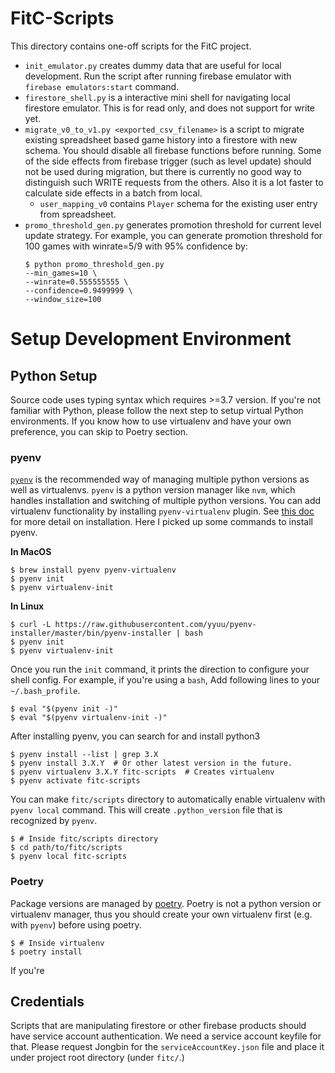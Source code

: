 # FitC-Scripts

This directory contains one-off scripts for the FitC project.

* `init_emulator.py` creates dummy data that are useful for local development.
  Run the script after running firebase emulator with `firebase emulators:start`
  command.
* `firestore_shell.py` is a interactive mini shell for navigating local
  firestore emulator. This is for read only, and does not support for write yet.
* `migrate_v0_to_v1.py <exported_csv_filename>` is a script to migrate existing
  spreadsheet based game history into a firestore with new schema. You should
  disable all firebase functions before running. Some of the side effects from
  firebase trigger (such as level update) should not be used during migration,
  but there is currently no good way to distinguish such WRITE requests from the
  others. Also it is a lot faster to calculate side effects in a batch from
  local.
  * `user_mapping_v0` contains `Player` schema for the existing user entry from
    spreadsheet.
* `promo_threshold_gen.py` generates promotion threshold for current level
  update strategy. For example, you can generate promotion threshold for 100
  games with winrate=$5/9$ with 95% confidence by:
  ```shell
  $ python promo_threshold_gen.py
  --min_games=10 \
  --winrate=0.555555555 \
  --confidence=0.9499999 \
  --window_size=100
  ```

# Setup Development Environment

## Python Setup

Source code uses typing syntax which requires >=3.7 version. If you're not
familiar with Python, please follow the next step to setup virtual Python
environments. If you know how to use virtualenv and have your own
preference, you can skip to Poetry section.

### pyenv

[`pyenv`](https://github.com/pyenv/pyenv) is the recommended way of managing
multiple python versions as well as virtualenvs. `pyenv` is a python version
manager like `nvm`, which handles installation and switching of multiple python
versions. You can add virtualenv functionality by installing `pyenv-virtualenv`
plugin. See [this
doc](https://lhy.kr/configuring-the-python-development-environment-with-pyenv-and-virtualenv)
for more detail on installation. Here I picked up some commands to install
pyenv.

**In MacOS**

```shell
$ brew install pyenv pyenv-virtualenv
$ pyenv init
$ pyenv virtualenv-init
```

**In Linux**

```shell
$ curl -L https://raw.githubusercontent.com/yyuu/pyenv-installer/master/bin/pyenv-installer | bash
$ pyenv init
$ pyenv virtualenv-init
```

Once you run the `init` command, it prints the direction to configure your shell
config. For example, if you're using a `bash`, Add following lines to your
`~/.bash_profile`.

```shell
$ eval "$(pyenv init -)"
$ eval "$(pyenv virtualenv-init -)"
```

After installing pyenv, you can search for and install python3

```shell
$ pyenv install --list | grep 3.X
$ pyenv install 3.X.Y  # Or other latest version in the future.
$ pyenv virtualenv 3.X.Y fitc-scripts  # Creates virtualenv
$ pyenv activate fitc-scripts
```

You can make `fitc/scripts` directory to automatically enable virtualenv with
`pyenv local` command. This will create `.python_version` file that is
recognized by `pyenv`.

```shell
$ # Inside fitc/scripts directory
$ cd path/to/fitc/scripts
$ pyenv local fitc-scripts
```

### Poetry

Package versions are managed by [poetry](https://poetry.eustace.io/docs). Poetry
is not a python version or virtualenv manager, thus you should create your own
virtualenv first (e.g. with `pyenv`) before using poetry.

```shell
$ # Inside virtualenv
$ poetry install
```

If you're 


## Credentials

Scripts that are manipulating firestore or other firebase products should have
service account authentication. We need a service account keyfile for that.
Please request Jongbin for the `serviceAccountKey.json` file and place it under
project root directory (under `fitc/`.)

